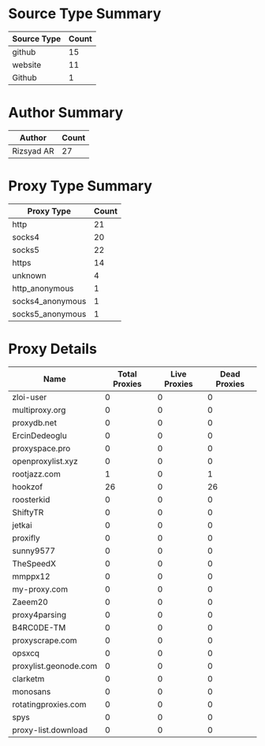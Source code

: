 # Source Type Summary

| Source Type | Count |
|-------------|-------|
| github | 15 |
| website | 11 |
| Github | 1 |


# Author Summary

| Author | Count |
|--------|-------|
| Rizsyad AR | 27 |


# Proxy Type Summary

| Proxy Type | Count |
|------------|-------|
| http | 21 |
| socks4 | 20 |
| socks5 | 22 |
| https | 14 |
| unknown | 4 |
| http_anonymous | 1 |
| socks4_anonymous | 1 |
| socks5_anonymous | 1 |


# Proxy Details

| Name | Total Proxies | Live Proxies | Dead Proxies |
|------|---------------|--------------|---------------|
| zloi-user | 0 | 0 | 0 |
| multiproxy.org | 0 | 0 | 0 |
| proxydb.net | 0 | 0 | 0 |
| ErcinDedeoglu | 0 | 0 | 0 |
| proxyspace.pro | 0 | 0 | 0 |
| openproxylist.xyz | 0 | 0 | 0 |
| rootjazz.com | 1 | 0 | 1 |
| hookzof | 26 | 0 | 26 |
| roosterkid | 0 | 0 | 0 |
| ShiftyTR | 0 | 0 | 0 |
| jetkai | 0 | 0 | 0 |
| proxifly | 0 | 0 | 0 |
| sunny9577 | 0 | 0 | 0 |
| TheSpeedX | 0 | 0 | 0 |
| mmppx12 | 0 | 0 | 0 |
| my-proxy.com | 0 | 0 | 0 |
| Zaeem20 | 0 | 0 | 0 |
| proxy4parsing | 0 | 0 | 0 |
| B4RC0DE-TM | 0 | 0 | 0 |
| proxyscrape.com | 0 | 0 | 0 |
| opsxcq | 0 | 0 | 0 |
| proxylist.geonode.com | 0 | 0 | 0 |
| clarketm | 0 | 0 | 0 |
| monosans | 0 | 0 | 0 |
| rotatingproxies.com | 0 | 0 | 0 |
| spys | 0 | 0 | 0 |
| proxy-list.download | 0 | 0 | 0 |
